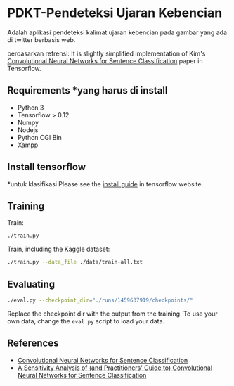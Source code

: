 # PDKT-Pendeteksi Ujaran Kebencian
Adalah aplikasi pendeteksi kalimat ujaran kebencian pada gambar yang ada di twitter berbasis web.

berdasarkan refrensi:
It is slightly simplified implementation of Kim's [Convolutional Neural Networks for Sentence Classification](http://arxiv.org/abs/1408.5882) paper in Tensorflow.


## Requirements *yang harus di install

- Python 3
- Tensorflow > 0.12
- Numpy
- Nodejs
- Python CGI Bin
- Xampp

## Install tensorflow
*untuk klasifikasi
Please see the [install guide](https://www.tensorflow.org/install/) in tensorflow website.


## Training


Train:

```bash
./train.py
```

Train, including the Kaggle dataset:

```bash
./train.py --data_file ./data/train-all.txt
```

## Evaluating

```bash
./eval.py --checkpoint_dir="./runs/1459637919/checkpoints/"
```

Replace the checkpoint dir with the output from the training. To use your own data, change the `eval.py` script to load your data.


## References

- [Convolutional Neural Networks for Sentence Classification](http://arxiv.org/abs/1408.5882)
- [A Sensitivity Analysis of (and Practitioners' Guide to) Convolutional Neural Networks for Sentence Classification](http://arxiv.org/abs/1510.03820)
